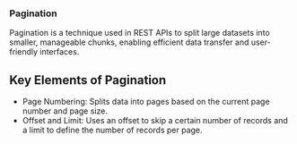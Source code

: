 ### Pagination
Pagination is a technique used in REST APIs to split large datasets into smaller, manageable chunks, enabling efficient data transfer and user-friendly interfaces. 

## Key Elements of Pagination
- Page Numbering: Splits data into pages based on the current page number and page size.
- Offset and Limit: Uses an offset to skip a certain number of records and a limit to define the number of records per page.

